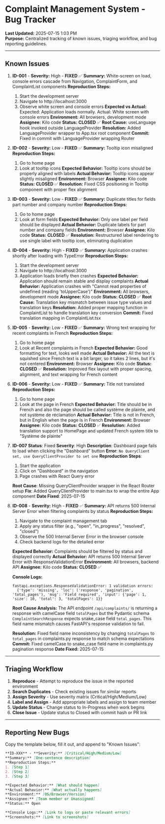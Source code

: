 


# Complaint Management System - Bug Tracker

**Last Updated:** 2025-07-15 1:03 PM  
**Purpose:** Centralized tracking of known issues, triaging workflow, and bug reporting guidelines.

---

## Known Issues

1. **ID-001** - **Severity:** High - **FIXED** ✅
   **Summary:** White-screen on load, console errors cascade from Navigation, ComplaintForm, and ComplaintList components
   **Reproduction Steps:**
   1. Start the development server
   2. Navigate to http://localhost:3000
   3. Observe white screen and console errors
   **Expected vs Actual:** Expected: Application loads normally. Actual: White screen with console errors
   **Environment:** All browsers, development mode
   **Assignee:** Kilo code
   **Status:** **CLOSED** ✅
   **Root Cause:** useLanguage hook invoked outside LanguageProvider
   **Resolution:** Added LanguageProvider wrapper to App.tsx root component
   **Commit:** Fixed in commit with LanguageProvider wrapping Router

2. **ID-002** - **Severity:** Low - **FIXED** ✅
   **Summary:** Tooltip icon misaligned
   **Reproduction Steps:**
   1. Go to home page
   2. Look at tooltip icons
   **Expected Behavior:** Tooltip icons should be properly aligned with labels
   **Actual Behavior:** Tooltip icons appear slightly misaligned
   **Environment:** Browser
   **Assignee:** Kilo code
   **Status:** **CLOSED** ✅
   **Resolution:** Fixed CSS positioning in Tooltip component with proper flex alignment

3. **ID-003** - **Severity:** Low - **FIXED** ✅
   **Summary:** Duplicate titles for fields part number and company number
   **Reproduction Steps:**
   1. Go to home page
   2. Look at form fields
   **Expected Behavior:** Only one label per field should be displayed
   **Actual Behavior:** Duplicate labels for part number and company fields
   **Environment:** Browser
   **Assignee:** Kilo code
   **Status:** **CLOSED** ✅
   **Resolution:** Restructured label rendering to use single label with tooltip icon, eliminating duplication

4. **ID-004** - **Severity:** High - **FIXED** ✅
   **Summary:** Application crashes shortly after loading with TypeError
   **Reproduction Steps:**
   1. Start the development server
   2. Navigate to http://localhost:3000
   3. Application loads briefly then crashes
   **Expected Behavior:** Application should remain stable and display complaints
   **Actual Behavior:** Application crashes with "Cannot read properties of undefined (reading 'toUpperCase')"
   **Environment:** All browsers, development mode
   **Assignee:** Kilo code
   **Status:** **CLOSED** ✅
   **Root Cause:** Translation key mismatch between issue type values and translation keys
   **Resolution:** Added proper mapping function in ComplaintList to handle translation key conversion
   **Commit:** Fixed translation mapping in ComplaintList.tsx

5. **ID-005** - **Severity:** Low - **FIXED** ✅
   **Summary:** Wrong text wrapping for recent complaints in French
   **Reproduction Steps:**
   1. Go to home page
   2. Look at Recent complaints in French
   **Expected Behavior:** Good formatting for text, looks well made
   **Actual Behavior:** All the text is squished since French text is a bit larger, so it takes 2 lines, but it's not centered
   **Environment:** Browser
   **Assignee:** Kilo code
   **Status:** **CLOSED** ✅
   **Resolution:** Improved flex layout with proper spacing, alignment, and text wrapping for French content

6. **ID-006** - **Severity:** Low - **FIXED** ✅
   **Summary:** Title not translated
   **Reproduction Steps:**
   1. Go to home page
   2. Look at the page in French
   **Expected Behavior:** Title should be in French and also the page should be called système de plainte, and not système de réclamation
   **Actual Behavior:** Title is not in French, but in English when the page is in French
   **Environment:** Browser
   **Assignee:** Kilo code
   **Status:** **CLOSED** ✅
   **Resolution:** Added translation support to HomePage and updated French system title to "Système de plainte"


7. **ID-007** **Status**: Fixed
   **Severity**: High
   **Description**: Dashboard page fails to load when clicking the "Dashboard" button
   **Error**: `No QueryClient set, use QueryClientProvider to set one`
   **Reproduction Steps**:
   1. Start the application
   2. Click on "Dashboard" in the navigation
   3. Page crashes with React Query error

   **Root Cause**: Missing QueryClientProvider wrapper in the React Router setup
   **Fix**: Added QueryClientProvider to main.tsx to wrap the entire App component
   **Date Fixed**: 2025-07-15
7. **ID-008** - **Severity:** High - **FIXED** ✅
   **Summary:** API returns 500 Internal Server Error when filtering complaints by status
   **Reproduction Steps:**
   1. Navigate to the complaint management tab
   2. Apply any status filter (e.g., "open", "in_progress", "resolved", "closed")
   3. Observe the 500 Internal Server Error in the browser console
   4. Check backend logs for the detailed error

   **Expected Behavior:** Complaints should be filtered by status and displayed correctly
   **Actual Behavior:** API returns 500 Internal Server Error with ResponseValidationError
   **Environment:** All browsers, backend API
   **Assignee:** Kilo code
   **Status:** **CLOSED** ✅

   **Console Logs:**
   ```
   fastapi.exceptions.ResponseValidationError: 1 validation errors:
     {'type': 'missing', 'loc': ('response', 'pagination', 'total_pages'), 'msg': 'Field required', 'input': {'page': 1, 'size': 10, 'total': 3, 'totalPages': 1}}
   ```

   **Root Cause Analysis:**
   The API endpoint `/api/complaints/` is returning a response with camelCase field `totalPages` but the Pydantic schema `ComplaintSearchResponse` expects snake_case field `total_pages`. This field name mismatch causes FastAPI's response validation to fail.

   **Resolution:** Fixed field name inconsistency by changing `totalPages` to `total_pages` in complaints.py response to match schema expectations
   **Commit:** Fixed camelCase to snake_case field name in complaints.py pagination response
   **Date Fixed:** 2025-07-15

---


## Triaging Workflow

1. **Reproduce** - Attempt to reproduce the issue in the reported environment
2. **Search Duplicates** - Check existing issues for similar reports
3. **Assign Severity** - Use severity matrix (Critical/High/Medium/Low)
4. **Label and Assign** - Add appropriate labels and assign to team member
5. **Update Status** - Change status to In-Progress when work begins
6. **Close Issue** - Update status to Closed with commit hash or PR link

---

## Reporting New Bugs

Copy the template below, fill it out, and append to "Known Issues":

```markdown
**ID-XXX** - **Severity:** [Critical/High/Medium/Low]  
**Summary:** [One-sentence description]  
**Reproduction Steps:**
1. [Step 1]
2. [Step 2]
3. [Step 3]

**Expected Behavior:** [What should happen]  
**Actual Behavior:** [What actually happens]  
**Environment:** [OS/Browser/Version]  
**Assignee:** [Team member or Unassigned]  
**Status:** Open

**Console Logs:** [Link to logs or paste relevant errors]  
**Screenshots:** [Link to screenshots]